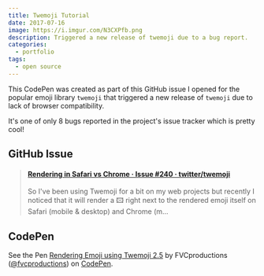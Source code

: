 ```yaml
---
title: Twemoji Tutorial
date: 2017-07-16
image: https://i.imgur.com/N3CXPfb.png
description: Triggered a new release of twemoji due to a bug report.
categories:
  - portfolio
tags:
  - open source
---
```


This CodePen was created as part of this GitHub issue I opened for the popular emoji library `twemoji` that triggered a new release of `twemoji` due to lack of browser compatibility.

It's one of only 8 bugs reported in the project's issue tracker which is pretty cool!

## GitHub Issue

<blockquote class="embedly-card" data-card-controls="0"><h4><a href="https://github.com/twitter/twemoji/issues/240">Rendering in Safari vs Chrome · Issue #240 · twitter/twemoji</a></h4><p>So I&#39;ve been using Twemoji for a bit on my web projects but recently I noticed that it will render a ️️️️🖾 right next to the rendered emoji itself on Safari (mobile &amp; desktop) and Chrome (m...</p></blockquote>
<script async src="//cdn.embedly.com/widgets/platform.js" charset="UTF-8"></script>

## CodePen

<p data-height="500" data-theme-id="light" data-slug-hash="pddRKV" data-default-tab="css,result" data-user="fvcproductions" data-embed-version="2" data-pen-title="Rendering Emoji using Twemoji 2.5" class="codepen">See the Pen <a href="https://codepen.io/fvcproductions/pen/pddRKV/">Rendering Emoji using Twemoji 2.5</a> by FVCproductions (<a href="https://codepen.io/fvcproductions">@fvcproductions</a>) on <a href="https://codepen.io">CodePen</a>.</p>
<script async src="https://production-assets.codepen.io/assets/embed/ei.js"></script>
